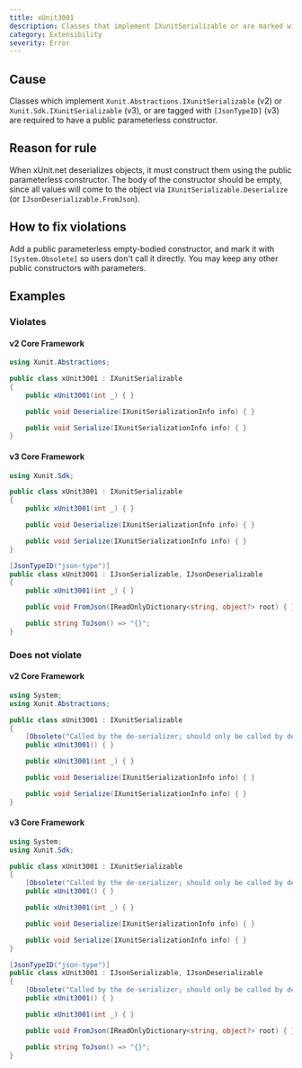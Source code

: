 ```yaml
---
title: xUnit3001
description: Classes that implement IXunitSerializable or are marked with [JsonTypeID] must have a public parameterless constructor
category: Extensibility
severity: Error
---
```


## Cause

Classes which implement `Xunit.Abstractions.IXunitSerializable` (v2) or `Xunit.Sdk.IXunitSerializable` (v3), or are tagged with `[JsonTypeID]` (v3) are required to have a public parameterless constructor.

## Reason for rule

When xUnit.net deserializes objects, it must construct them using the public parameterless constructor. The body of the constructor should be empty, since all values will come to the object via `IXunitSerializable.Deserialize` (or `IJsonDeserializable.FromJson`).

## How to fix violations

Add a public parameterless empty-bodied constructor, and mark it with `[System.Obsolete]` so users don't call it directly. You may keep any other public constructors with parameters.

## Examples

### Violates

#### v2 Core Framework

```csharp
using Xunit.Abstractions;

public class xUnit3001 : IXunitSerializable
{
    public xUnit3001(int _) { }

    public void Deserialize(IXunitSerializationInfo info) { }

    public void Serialize(IXunitSerializationInfo info) { }
}
```

#### v3 Core Framework

```csharp
using Xunit.Sdk;

public class xUnit3001 : IXunitSerializable
{
    public xUnit3001(int _) { }

    public void Deserialize(IXunitSerializationInfo info) { }

    public void Serialize(IXunitSerializationInfo info) { }
}
```

```csharp
[JsonTypeID("json-type")]
public class xUnit3001 : IJsonSerializable, IJsonDeserializable
{
    public xUnit3001(int _) { }

    public void FromJson(IReadOnlyDictionary<string, object?> root) { }

    public string ToJson() => "{}";
}
```

### Does not violate

#### v2 Core Framework

```csharp
using System;
using Xunit.Abstractions;

public class xUnit3001 : IXunitSerializable
{
    [Obsolete("Called by the de-serializer; should only be called by deriving classes for de-serialization purposes")]
    public xUnit3001() { }

    public xUnit3001(int _) { }

    public void Deserialize(IXunitSerializationInfo info) { }

    public void Serialize(IXunitSerializationInfo info) { }
}
```

#### v3 Core Framework

```csharp
using System;
using Xunit.Sdk;

public class xUnit3001 : IXunitSerializable
{
    [Obsolete("Called by the de-serializer; should only be called by deriving classes for de-serialization purposes")]
    public xUnit3001() { }

    public xUnit3001(int _) { }

    public void Deserialize(IXunitSerializationInfo info) { }

    public void Serialize(IXunitSerializationInfo info) { }
}
```

```csharp
[JsonTypeID("json-type")]
public class xUnit3001 : IJsonSerializable, IJsonDeserializable
{
    [Obsolete("Called by the de-serializer; should only be called by deriving classes for de-serialization purposes")]
    public xUnit3001() { }

    public xUnit3001(int _) { }

    public void FromJson(IReadOnlyDictionary<string, object?> root) { }

    public string ToJson() => "{}";
}
```
